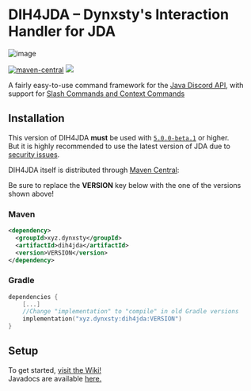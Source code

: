 # DIH4JDA – Dynxsty's Interaction Handler for JDA
![image](https://user-images.githubusercontent.com/48297101/154980678-ae9db212-f38b-4a4e-a628-0f94d13086b7.png)

[![maven-central](https://img.shields.io/maven-central/v/xyz.dynxsty/dih4jda.svg)](https://central.sonatype.dev/search?q=dih4jda&sort=name&namespace=xyz.dynxsty)
[![](https://jitpack.io/v/DynxstyGIT/DIH4JDA.svg)](https://jitpack.io/#DynxstyGIT/DIH4JDA)


A fairly easy-to-use command framework for the [Java Discord API](https://github.com/DV8FromTheWorld/JDA), with support for [Slash Commands and Context Commands](https://discord.com/developers/docs/interactions/application-commands)

## Installation

This version of DIH4JDA **must** be used with [`5.0.0-beta.1`](https://github.com/DV8FromTheWorld/JDA/releases) or 
higher. <br>
But it is highly recommended to use the latest version of JDA due to [security issues](https://github.com/DV8FromTheWorld/JDA/issues/2381).

DIH4JDA itself is distributed through [Maven Central](https://central.sonatype.dev/search?q=dih4jda&sort=name&namespace=xyz.dynxsty):

Be sure to replace the **VERSION** key below with the one of the versions shown above!
### Maven

```xml
<dependency>
  <groupId>xyz.dynxsty</groupId>
  <artifactId>dih4jda</artifactId>
  <version>VERSION</version>
</dependency>
```

### Gradle

```kotlin
dependencies {
    [...]
    //Change "implementation" to "compile" in old Gradle versions
    implementation("xyz.dynxsty:dih4jda:VERSION")
}
```

## Setup
To get started, [visit the Wiki!](https://github.com/DynxstyGIT/DIH4JDA/wiki)
<br>
Javadocs are available [here.](https://dynxstygit.github.io/DIH4JDA/)





